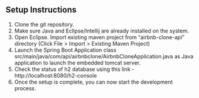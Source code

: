 ## Setup Instructions
1. Clone the git repository. 
2. Make sure Java and Eclipse/Intellij are already installed on the system.
3. Open Eclipse. Import existing maven project from “airbnb-clone-api” directory (Click File > Import > Existing Maven Project)
4. Launch the Spring Boot Application class src/main/java/com/api/airbnbclone/AirbnbCloneApplication.java as Java application to launch the embedded tomcat server.
5. Check the status of h2 database using this link - http://localhost:8080/h2-console
6. Once the setup is complete, you can now start the development process.